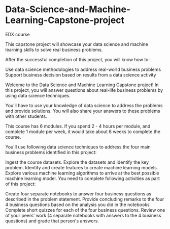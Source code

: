 # Data-Science-and-Machine-Learning-Capstone-project
EDX course 


This capstone project will showcase your data science and machine learning skills to solve real business problems.

After the successful completion of this project, you will know how to:

Use data science methodologies to address real-world business problems
Support business decision based on results from a data science activity

Welcome to the Data Science and Machine Learning Capstone project!
In this project, you will answer questions about real-life business problems by using data science techniques.

You’ll have to use your knowledge of data science to address the problems and provide solutions. You will also share your answers to these problems with other students.

This course has 6 modules. If you spend 2 - 4 hours per module, and complete 1 module per week, it would take about 6 weeks to complete the course.

You'll use following data science techniques to address the four main business problems identified in this project:

Ingest the course datasets.
Explore the datasets and identify the key problem.
Identify and create features to create machine learning models.
Explore various machine learning algorithms to arrive at the best possible machine learning model.
You need to complete following activities as part of this project:

Create four separate notebooks to answer four business questions as described in the problem statement.
Provide concluding remarks to the four 4 business questions based on the analysis you did in the notebooks
Complete short quizzes for each of the four business questions.
Review one of your peers’ work (4 separate notebooks with answers to the 4 business questions) and grade that person's answers.
